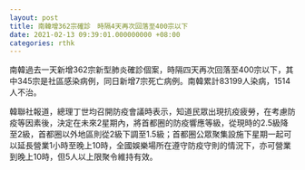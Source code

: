 ```yaml
---
layout: post
title: 南韓增362宗確診　時隔4天再次回落至400宗以下
date: 2021-02-13 09:39:01.000000000 +08:00
categories: rthk
---
```


南韓過去一天新增362宗新型肺炎確診個案，時隔四天再次回落至400宗以下，其中345宗是社區感染病例，同日新增7宗死亡病例。南韓累計83199人染病，1514人不治。

韓聯社報道，總理丁世均召開防疫會議時表示，知道民眾出現抗疫疲勞，在考慮防疫等因素後，決定在未來2星期內，將首都圈的防疫響應等級，從現時的2.5級降至2級，首都圈以外地區則從2級下調至1.5級；首都圈公眾聚集設施下星期一起可以延長營業1小時至晚上10時，全國娛樂場所在遵守防疫守則的情況下，亦可營業到晚上10時，但5人以上限聚令維持有效。
